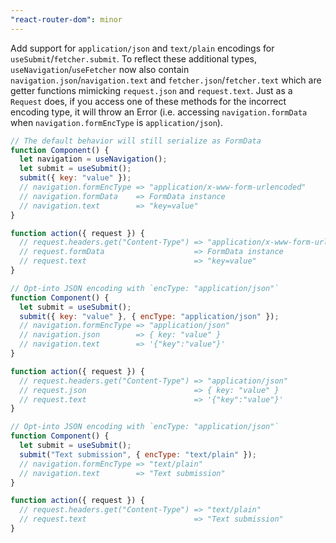 ```yaml
---
"react-router-dom": minor
---
```


Add support for `application/json` and `text/plain` encodings for `useSubmit`/`fetcher.submit`. To reflect these additional types, `useNavigation`/`useFetcher` now also contain `navigation.json`/`navigation.text` and `fetcher.json`/`fetcher.text` which are getter functions mimicking `request.json` and `request.text`. Just as a `Request` does, if you access one of these methods for the incorrect encoding type, it will throw an Error (i.e. accessing `navigation.formData` when `navigation.formEncType` is `application/json`).

```jsx
// The default behavior will still serialize as FormData
function Component() {
  let navigation = useNavigation();
  let submit = useSubmit();
  submit({ key: "value" });
  // navigation.formEncType => "application/x-www-form-urlencoded"
  // navigation.formData    => FormData instance
  // navigation.text        => "key=value"
}

function action({ request }) {
  // request.headers.get("Content-Type") => "application/x-www-form-urlencoded"
  // request.formData                    => FormData instance
  // request.text                        => "key=value"
}
```

```js
// Opt-into JSON encoding with `encType: "application/json"`
function Component() {
  let submit = useSubmit();
  submit({ key: "value" }, { encType: "application/json" });
  // navigation.formEncType => "application/json"
  // navigation.json        => { key: "value" }
  // navigation.text        => '{"key":"value"}'
}

function action({ request }) {
  // request.headers.get("Content-Type") => "application/json"
  // request.json                        => { key: "value" }
  // request.text                        => '{"key":"value"}'
}
```

```js
// Opt-into JSON encoding with `encType: "application/json"`
function Component() {
  let submit = useSubmit();
  submit("Text submission", { encType: "text/plain" });
  // navigation.formEncType => "text/plain"
  // navigation.text        => "Text submission"
}

function action({ request }) {
  // request.headers.get("Content-Type") => "text/plain"
  // request.text                        => "Text submission"
}
```
